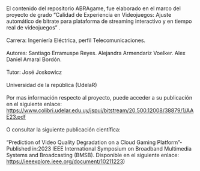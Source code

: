  <br> El contenido del repositorio ABRAgame, fue elaborado en el marco del proyecto de grado “Calidad de Experiencia en Videojuegos: Ajuste automático de bitrate para plataforma de streaming interactivo y en tiempo real de videojuegos” . <br/>
 <br>Carrera: Ingeniería Eléctrica, perfil Telecomunicaciones.  <br/>
<br>Autores: Santiago Erramuspe Reyes. Alejandra Armendariz Voelker. Alex Daniel Amaral Bordón.<br/>
<br>Tutor: José Joskowicz<br/>
<br>Universidad de la república (UdelaR)<br/>
<br>Por mas información respecto al proyecto, puede acceder a su publicación en el siguiente enlace: 
https://www.colibri.udelar.edu.uy/jspui/bitstream/20.500.12008/38879/1/AAE23.pdf <br/>
<br>O consultar la siguiente publicación científica:<br/>
<br>“Prediction of Video Quality Degradation on a Cloud Gaming Platform”-Published in:2023 IEEE International Symposium on Broadband Multimedia Systems and Broadcasting (BMSB).
Disponible en el siguiente enlace: https://ieeexplore.ieee.org/document/10211223)<br/>
